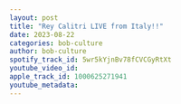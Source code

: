 ```yaml
---
layout: post
title: "Rey Calitri LIVE from Italy!!"
date: 2023-08-22
categories: bob-culture
author: bob-culture
spotify_track_id: 5wr5kYjnBv78fCVCGyRtXt
youtube_video_id: 
apple_track_id: 1000625271941
youtube_metadata: 
---
```

